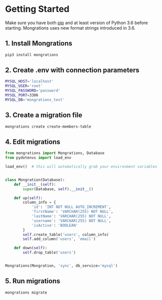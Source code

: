 # Getting Started

Make sure you have both [pip](https://pip.pypa.io/en/stable/installing/) and
at least version of Python 3.6 before starting. Mongrations uses new format
strings introduced in 3.6.

## 1. Install Mongrations
```bash
pip3 install mongrations
```
## 2. Create .env with connection parameters
```bash
MYSQL_HOST='localhost'
MYSQL_USER='root'
MYSQL_PASSWORD='password'
MYSQL_PORT=3306
MYSQL_DB='mongrations_test'
```
## 3. Create a migration file
```bash
mongrations create create-members-table
```

## 4. Edit migrations
```python
from mongrations import Mongrations, Database
from pydotenvs import load_env

load_env()  # this will automatically grab your environment variables


class Mongration(Database):
    def __init__(self):
        super(Database, self).__init__()

    def up(self):
        column_info = {
            'id': 'INT NOT NULL AUTO_INCREMENT',
            'firstName': 'VARCHAR(255) NOT NULL',
            'lastName': 'VARCHAR(255) NOT NULL',
            'username': 'VARCHAR(255) NOT NULL',
            'isActive': 'BOOLEAN'
        }
        self.create_table('users', column_info)
        self.add_column('users', 'email')

    def down(self):
        self.drop_table('users')


Mongrations(Mongration, 'sync', db_service='mysql')
```
## 5. Run migrations
```bash
mongrations migrate
```

